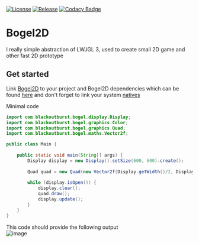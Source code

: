 [![License](https://img.shields.io/github/license/Blackoutburst/Bogel2D.svg)](LICENSE)
[![Release](https://img.shields.io/github/release/Blackoutburst/Bogel2D.svg)](https://github.com/Blackoutburst/Bogel2D/releases)
[![Codacy Badge](https://app.codacy.com/project/badge/Grade/37239b44052b4e448a2e75de9b3684f4)](https://www.codacy.com/gh/Blackoutburst/Bogel2D/dashboard?utm_source=github.com&amp;utm_medium=referral&amp;utm_content=Blackoutburst/Bogel2D&amp;utm_campaign=Badge_Grade)

# Bogel2D
I really simple abstraction of LWJGL 3, used to create small 2D game and other fast 2D prototype

## Get started
Link [Bogel2D](https://github.com/Blackoutburst/Bogel2D/releases) to your project and Bogel2D dependencies which can be found [here](libs/) and don't forget to link your system [natives](natives/)

Minimal code
```java
import com.blackoutburst.bogel.display.Display;
import com.blackoutburst.bogel.graphics.Color;
import com.blackoutburst.bogel.graphics.Quad;
import com.blackoutburst.bogel.maths.Vector2f;

public class Main {
    
    public static void main(String[] args) {
        Display display = new Display().setSize(600, 600).create();
        
        Quad quad = new Quad(new Vector2f(Display.getWidth()/2, Display.getHeight()/2), new Vector2f(400, 400), Color.ORANGE);
        
        while (display.isOpen()) {
            display.clear();
            quad.draw();
            display.update();
        }
    }
}
```
This code should provide the following output\
![image](https://user-images.githubusercontent.com/30992311/143481297-0791b9e1-b9f4-4132-ac2b-893b588f414c.png)

